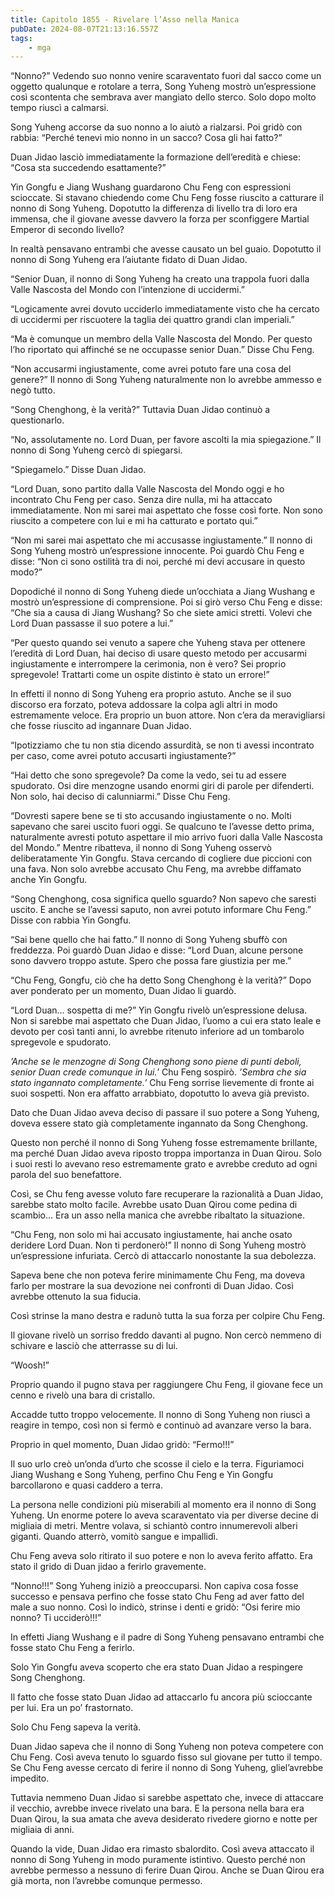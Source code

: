 ```yaml
---
title: Capitolo 1855 - Rivelare l’Asso nella Manica
pubDate: 2024-08-07T21:13:16.557Z
tags:
    - mga
---
```



“Nonno?” Vedendo suo nonno venire scaraventato fuori dal sacco come un oggetto qualunque e rotolare a terra, Song Yuheng mostrò un’espressione così scontenta che sembrava aver mangiato dello sterco. Solo dopo molto tempo riuscì a calmarsi.


Song Yuheng accorse da suo nonno a lo aiutò a rialzarsi. Poi gridò con rabbia: “Perché tenevi mio nonno in un sacco? Cosa gli hai fatto?”


Duan Jidao lasciò immediatamente la formazione dell’eredità e chiese: “Cosa sta succedendo esattamente?”


Yin Gongfu e Jiang Wushang guardarono Chu Feng con espressioni scioccate. Si stavano chiedendo come Chu Feng fosse riuscito a catturare il nonno di Song Yuheng. Dopotutto la differenza di livello tra di loro era immensa, che il giovane avesse davvero la forza per sconfiggere Martial Emperor di secondo livello?


In realtà pensavano entrambi che avesse causato un bel guaio. Dopotutto il nonno di Song Yuheng era l’aiutante fidato di Duan Jidao.

“Senior Duan, il nonno di Song Yuheng ha creato una trappola fuori dalla Valle Nascosta del Mondo con l’intenzione di uccidermi.”


“Logicamente avrei dovuto ucciderlo immediatamente visto che ha cercato di uccidermi per riscuotere la taglia dei quattro grandi clan imperiali.”

“Ma è comunque un membro della Valle Nascosta del Mondo. Per questo l’ho riportato qui affinché se ne occupasse senior Duan.” Disse Chu Feng.

“Non accusarmi ingiustamente, come avrei potuto fare una cosa del genere?” Il nonno di Song Yuheng naturalmente non lo avrebbe ammesso e negò tutto.

“Song Chenghong, è la verità?” Tuttavia Duan Jidao continuò a questionarlo.

“No, assolutamente no. Lord Duan, per favore ascolti la mia spiegazione.” Il nonno di Song Yuheng cercò di spiegarsi.


“Spiegamelo.” Disse Duan Jidao.


“Lord Duan, sono partito dalla Valle Nascosta del Mondo oggi e ho incontrato Chu Feng per caso. Senza dire nulla, mi ha attaccato immediatamente. Non mi sarei mai aspettato che fosse così forte. Non sono riuscito a competere con lui e mi ha catturato e portato qui.”

“Non mi sarei mai aspettato che mi accusasse ingiustamente.” Il nonno di Song Yuheng mostrò un’espressione innocente. Poi guardò Chu Feng e disse: “Non ci sono ostilità tra di noi, perché mi devi accusare in questo modo?”


Dopodiché il nonno di Song Yuheng diede un’occhiata a Jiang Wushang e mostrò un’espressione di comprensione. Poi si girò verso Chu Feng e disse: “Che sia a causa di Jiang Wushang? So che siete amici stretti. Volevi che Lord Duan passasse il suo potere a lui.”


“Per questo quando sei venuto a sapere che Yuheng stava per ottenere l’eredità di Lord Duan, hai deciso di usare questo metodo per accusarmi ingiustamente e interrompere la cerimonia, non è vero? Sei proprio spregevole! Trattarti come un ospite distinto è stato un errore!”


In effetti il nonno di Song Yuheng era proprio astuto. Anche se il suo discorso era forzato, poteva addossare la colpa agli altri in modo estremamente veloce. Era proprio un buon attore. Non c’era da meravigliarsi che fosse riuscito ad ingannare Duan Jidao.

“Ipotizziamo che tu non stia dicendo assurdità, se non ti avessi incontrato per caso, come avrei potuto accusarti ingiustamente?”

“Hai detto che sono spregevole? Da come la vedo, sei tu ad essere spudorato. Osi dire menzogne usando enormi giri di parole per difenderti. Non solo, hai deciso di calunniarmi.” Disse Chu Feng.

“Dovresti sapere bene se ti sto accusando ingiustamente o no. Molti sapevano che sarei uscito fuori oggi. Se qualcuno te l’avesse detto prima, naturalmente avresti potuto aspettare il mio arrivo fuori dalla Valle Nascosta del Mondo.” Mentre ribatteva, il nonno di Song Yuheng osservò deliberatamente Yin Gongfu. Stava cercando di cogliere due piccioni con una fava. Non solo avrebbe accusato Chu Feng, ma avrebbe diffamato anche Yin Gongfu.


“Song Chenghong, cosa significa quello sguardo? Non sapevo che saresti uscito. E anche se l’avessi saputo, non avrei potuto informare Chu Feng.” Disse con rabbia Yin Gongfu.


“Sai bene quello che hai fatto.” Il nonno di Song Yuheng sbuffò con freddezza. Poi guardò Duan Jidao e disse: “Lord Duan, alcune persone sono davvero troppo astute. Spero che possa fare giustizia per me.”

“Chu Feng, Gongfu, ciò che ha detto Song Chenghong è la verità?” Dopo aver ponderato per un momento, Duan Jidao li guardò.


“Lord Duan… sospetta di me?” Yin Gongfu rivelò un’espressione delusa. Non si sarebbe mai aspettato che Duan Jidao, l’uomo a cui era stato leale e devoto per così tanti anni, lo avrebbe ritenuto inferiore ad un tombarolo spregevole e spudorato.


<em>’Anche se le menzogne di Song Chenghong sono piene di punti deboli, senior Duan crede comunque in lui.</em>’ Chu Feng sospirò. <em>’Sembra che sia stato ingannato completamente.’</em> Chu Feng sorrise lievemente di fronte ai suoi sospetti. Non era affatto arrabbiato, dopotutto lo aveva già previsto.


Dato che Duan Jidao aveva deciso di passare il suo potere a Song Yuheng, doveva essere stato già completamente ingannato da Song Chenghong.


Questo non perché il nonno di Song Yuheng fosse estremamente brillante, ma perché Duan Jidao aveva riposto troppa importanza in Duan Qirou. Solo i suoi resti lo avevano reso estremamente grato e avrebbe creduto ad ogni parola del suo benefattore.


Così, se Chu feng avesse voluto fare recuperare la razionalità a Duan Jidao, sarebbe stato molto facile. Avrebbe usato Duan Qirou come pedina di scambio… Era un asso nella manica che avrebbe ribaltato la situazione.

“Chu Feng, non solo mi hai accusato ingiustamente, hai anche osato deridere Lord Duan. Non ti perdonerò!” Il nonno di Song Yuheng mostrò un’espressione infuriata. Cercò di attaccarlo nonostante la sua debolezza.


Sapeva bene che non poteva ferire minimamente Chu Feng, ma doveva farlo per mostrare la sua devozione nei confronti di Duan Jidao. Così avrebbe ottenuto la sua fiducia.


Così strinse la mano destra e radunò tutta la sua forza per colpire Chu Feng.


Il giovane rivelò un sorriso freddo davanti al pugno. Non cercò nemmeno di schivare e lasciò che atterrasse su di lui.

“Woosh!”


Proprio quando il pugno stava per raggiungere Chu Feng, il giovane fece un cenno e rivelò una bara di cristallo.


Accadde tutto troppo velocemente. Il nonno di Song Yuheng non riuscì a reagire in tempo, così non si fermò e continuò ad avanzare verso la bara.


Proprio in quel momento, Duan Jidao gridò: “Fermo!!!”


Il suo urlo creò un’onda d’urto che scosse il cielo e la terra. Figuriamoci Jiang Wushang e Song Yuheng, perfino Chu Feng e Yin Gongfu barcollarono e quasi caddero a terra.


La persona nelle condizioni più miserabili al momento era il nonno di Song Yuheng. Un enorme potere lo aveva scaraventato via per diverse decine di migliaia di metri. Mentre volava, si schiantò contro innumerevoli alberi giganti. Quando atterrò, vomitò sangue e impallidì.


Chu Feng aveva solo ritirato il suo potere e non lo aveva ferito affatto. Era stato il grido di Duan jidao a ferirlo gravemente.


“Nonno!!!” Song Yuheng iniziò a preoccuparsi. Non capiva cosa fosse successo e pensava perfino che fosse stato Chu Feng ad aver fatto del male a suo nonno. Così lo indicò, strinse i denti e gridò: “Osi ferire mio nonno? Ti ucciderò!!!”


In effetti Jiang Wushang e il padre di Song Yuheng pensavano entrambi che fosse stato Chu Feng a ferirlo.


Solo Yin Gongfu aveva scoperto che era stato Duan Jidao a respingere Song Chenghong.


Il fatto che fosse stato Duan Jidao ad attaccarlo fu ancora più scioccante per lui. Era un po’ frastornato.


Solo Chu Feng sapeva la verità.


Duan Jidao sapeva che il nonno di Song Yuheng non poteva competere con Chu Feng. Così aveva tenuto lo sguardo fisso sul giovane per tutto il tempo. Se Chu Feng avesse cercato di ferire il nonno di Song Yuheng, gliel’avrebbe impedito.


Tuttavia nemmeno Duan Jidao si sarebbe aspettato che, invece di attaccare il vecchio, avrebbe invece rivelato una bara. E la persona nella bara era Duan Qirou, la sua amata che aveva desiderato rivedere giorno e notte per migliaia di anni.


Quando la vide, Duan Jidao era rimasto sbalordito. Così aveva attaccato il nonno di Song Yuheng in modo puramente istintivo. Questo perché non avrebbe permesso a nessuno di ferire Duan Qirou. Anche se Duan Qirou era già morta, non l’avrebbe comunque permesso.





